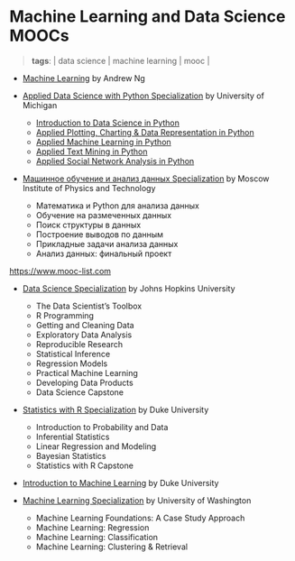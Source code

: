 # Machine Learning and Data Science MOOCs
> **tags**: | data science | machine learning | mooc |

- [Machine Learning](https://www.coursera.org/learn/machine-learning) by Andrew Ng
- [Applied Data Science with Python Specialization](https://www.coursera.org/specializations/data-science-python) by University of Michigan
  - [Introduction to Data Science in Python](https://www.coursera.org/learn/python-data-analysis?specialization=data-science-python)
  - [Applied Plotting, Charting & Data Representation in Python](https://www.coursera.org/learn/python-plotting?specialization=data-science-python)
  - [Applied Machine Learning in Python](https://www.coursera.org/learn/python-machine-learning?specialization=data-science-python)
  - [Applied Text Mining in Python](https://www.coursera.org/learn/python-text-mining?specialization=data-science-python)
  - [Applied Social Network Analysis in Python](https://www.coursera.org/learn/python-social-network-analysis)


- [Машинное обучение и анализ данных Specialization](https://www.coursera.org/specializations/machine-learning-data-analysis) by Moscow Institute of Physics and Technology
  - Математика и Python для анализа данных
  - Обучение на размеченных данных
  - Поиск структуры в данных
  - Построение выводов по данным
  - Прикладные задачи анализа данных
  - Анализ данных: финальный проект

https://www.mooc-list.com

- [Data Science Specialization](https://www.coursera.org/specializations/jhu-data-science) by Johns Hopkins University
  - The Data Scientist’s Toolbox
  - R Programming
  - Getting and Cleaning Data
  - Exploratory Data Analysis
  - Reproducible Research
  - Statistical Inference
  - Regression Models
  - Practical Machine Learning
  - Developing Data Products
  - Data Science Capstone

- [Statistics with R Specialization](https://www.coursera.org/specializations/statistics) by Duke University
  - Introduction to Probability and Data
  - Inferential Statistics
  - Linear Regression and Modeling
  - Bayesian Statistics
  - Statistics with R Capstone 

- [Introduction to Machine Learning](https://www.coursera.org/learn/machine-learning-duke) by Duke University


- [Machine Learning Specialization](https://www.coursera.org/specializations/machine-learning) by University of Washington
  - Machine Learning Foundations: A Case Study Approach
  - Machine Learning: Regression
  - Machine Learning: Classification
  - Machine Learning: Clustering & Retrieval

